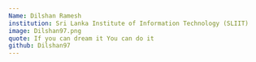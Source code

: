 ```yaml
---
Name: Dilshan Ramesh
institution: Sri Lanka Institute of Information Technology (SLIIT)
image: Dilshan97.png
quote: If you can dream it You can do it
github: Dilshan97
---
```

